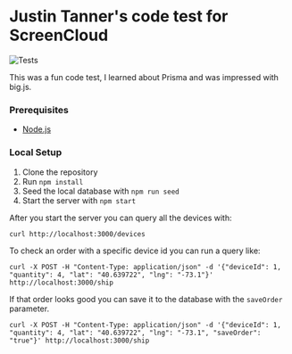 # Justin Tanner's code test for ScreenCloud

![Tests](https://github.com/justintanner/jwt-sc-code-test/actions/workflows/test.yml/badge.svg)

This was a fun code test, I learned about Prisma and was impressed with big.js.

### Prerequisites

* [Node.js](https://nodejs.org/en/)

### Local Setup

1. Clone the repository
2. Run `npm install`
3. Seed the local database with `npm run seed`
4. Start the server with `npm start`

After you start the server you can query all the devices with:

```
curl http://localhost:3000/devices
```

To check an order with a specific device id you can run a query like:

```
curl -X POST -H "Content-Type: application/json" -d '{"deviceId": 1, "quantity": 4, "lat": "40.639722", "lng": "-73.1"}' http://localhost:3000/ship
```

If that order looks good you can save it to the database with the `saveOrder` parameter.

```
curl -X POST -H "Content-Type: application/json" -d '{"deviceId": 1, "quantity": 4, "lat": "40.639722", "lng": "-73.1", "saveOrder": "true"}' http://localhost:3000/ship
```
